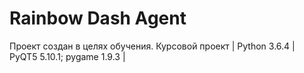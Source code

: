 # Rainbow Dash Agent 
Проект создан в целях обучения. Курсовой проект | Python 3.6.4 | PyQT5 5.10.1; pygame 1.9.3 | 
